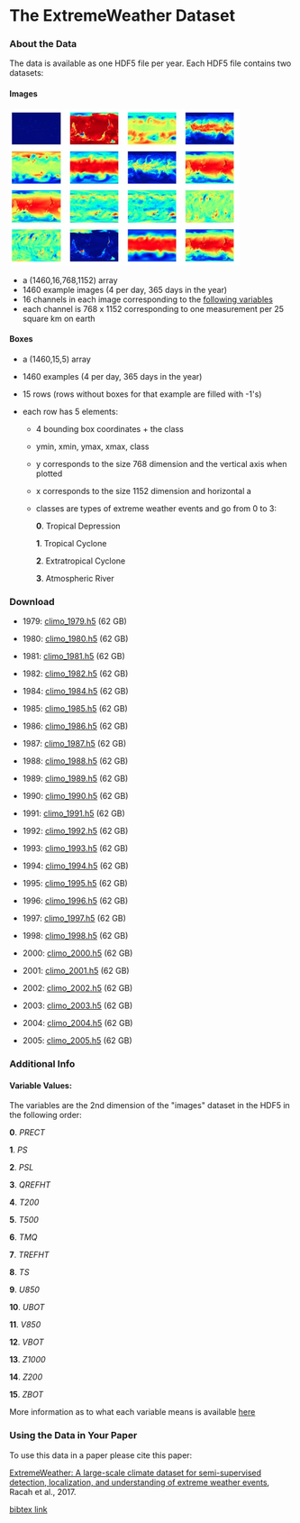 # The ExtremeWeather Dataset

### About the Data

The data is available as one HDF5 file per year. Each HDF5 file contains two datasets:

#### Images

![](./variables.jpg)

*   a (1460,16,768,1152) array
*   1460 example images (4 per day, 365 days in the year)
*   16 channels in each image corresponding to the [following variables](#variables)
*   each channel is 768 x 1152 corresponding to one measurement per 25 square km on earth

#### Boxes

*   a (1460,15,5) array
*   1460 examples (4 per day, 365 days in the year)
*   15 rows (rows without boxes for that example are filled with -1's)
*   each row has 5 elements:

    *   4 bounding box coordinates + the class
    *   ymin, xmin, ymax, xmax, class
    *   y corresponds to the size 768 dimension and the vertical axis when plotted
    *   x corresponds to the size 1152 dimension and horizontal a
    *   classes are types of extreme weather events and go from 0 to 3:

        **0**. Tropical Depression

        **1**. Tropical Cyclone

        **2**. Extratropical Cyclone

        **3**. Atmospheric River

### Download

<a name="download"></a>

*   1979: [climo_1979.h5](http://portal.nersc.gov/project/dasrepo/climate/data/h5data/climo_1979.h5) (62 GB)
*   1980: [climo_1980.h5](http://portal.nersc.gov/project/dasrepo/climate/data/h5data/climo_1980.h5) (62 GB)
*   1981: [climo_1981.h5](http://portal.nersc.gov/project/dasrepo/climate/data/h5data/climo_1981.h5) (62 GB)
*   1982: [climo_1982.h5](http://portal.nersc.gov/project/dasrepo/climate/data/h5data/climo_1982.h5) (62 GB)

*   1984: [climo_1984.h5](http://portal.nersc.gov/project/dasrepo/climate/data/h5data/climo_1984.h5) (62 GB)
*   1985: [climo_1985.h5](http://portal.nersc.gov/project/dasrepo/climate/data/h5data/climo_1985.h5) (62 GB)
*   1986: [climo_1986.h5](http://portal.nersc.gov/project/dasrepo/climate/data/h5data/climo_1986.h5) (62 GB)
*   1987: [climo_1987.h5](http://portal.nersc.gov/project/dasrepo/climate/data/h5data/climo_1987.h5) (62 GB)
*   1988: [climo_1988.h5](http://portal.nersc.gov/project/dasrepo/climate/data/h5data/climo_1988.h5) (62 GB)
*   1989: [climo_1989.h5](http://portal.nersc.gov/project/dasrepo/climate/data/h5data/climo_1989.h5) (62 GB)
*   1990: [climo_1990.h5](http://portal.nersc.gov/project/dasrepo/climate/data/h5data/climo_1990.h5) (62 GB)
*   1991: [climo_1991.h5](http://portal.nersc.gov/project/dasrepo/climate/data/h5data/climo_1991.h5) (62 GB)
*   1992: [climo_1992.h5](http://portal.nersc.gov/project/dasrepo/climate/data/h5data/climo_1992.h5) (62 GB)
*   1993: [climo_1993.h5](http://portal.nersc.gov/project/dasrepo/climate/data/h5data/climo_1993.h5) (62 GB)
*   1994: [climo_1994.h5](http://portal.nersc.gov/project/dasrepo/climate/data/h5data/climo_1994.h5) (62 GB)
*   1995: [climo_1995.h5](http://portal.nersc.gov/project/dasrepo/climate/data/h5data/climo_1995.h5) (62 GB)
*   1996: [climo_1996.h5](http://portal.nersc.gov/project/dasrepo/climate/data/h5data/climo_1996.h5) (62 GB)
*   1997: [climo_1997.h5](http://portal.nersc.gov/project/dasrepo/climate/data/h5data/climo_1997.h5) (62 GB)
*   1998: [climo_1998.h5](http://portal.nersc.gov/project/dasrepo/climate/data/h5data/climo_1998.h5) (62 GB)

*   2000: [climo_2000.h5](http://portal.nersc.gov/project/dasrepo/climate/data/h5data/climo_2000.h5) (62 GB)
*   2001: [climo_2001.h5](http://portal.nersc.gov/project/dasrepo/climate/data/h5data/climo_2001.h5) (62 GB)
*   2002: [climo_2002.h5](http://portal.nersc.gov/project/dasrepo/climate/data/h5data/climo_2002.h5) (62 GB)
*   2003: [climo_2003.h5](http://portal.nersc.gov/project/dasrepo/climate/data/h5data/climo_2003.h5) (62 GB)
*   2004: [climo_2004.h5](http://portal.nersc.gov/project/dasrepo/climate/data/h5data/climo_2004.h5) (62 GB)
*   2005: [climo_2005.h5](http://portal.nersc.gov/project/dasrepo/climate/data/h5data/climo_2005.h5) (62 GB)

### Additional Info

<a name="variables"></a>

#### Variable Values:


The variables are the 2nd dimension of the "images" dataset in the HDF5 in the following order:

**0**. _PRECT_

**1**. _PS_

**2**. _PSL_

**3**. _QREFHT_

**4**. _T200_

**5**. _T500_

**6**. _TMQ_

**7**. _TREFHT_

**8**. _TS_

**9**. _U850_

**10**. _UBOT_

**11**. _V850_

**12**. _VBOT_

**13**. _Z1000_

**14**. _Z200_

**15**. _ZBOT_

More information as to what each variable means is available [here](http://www.cesm.ucar.edu/models/cesm1.0/cam/docs/ug5_0/hist_flds_fv_cam5.html)


### Using the Data in Your Paper

To use this data in a paper please cite this paper:

[ExtremeWeather: A large-scale climate dataset for semi-supervised detection, localization, and understanding of extreme weather events](https://papers.nips.cc/paper/6932-extremeweather-a-large-scale-climate-dataset-for-semi-supervised-detection-localization-and-understanding-of-extreme-weather-events), Racah et al., 2017.

[bibtex link](./bibtex_citation.html)

